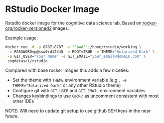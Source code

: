 # RStudio Docker Image

Rstudio docker image for the cognitive data science lab. Based on [rocker-org/rocker-versioned2](https://github.com/rocker-org/rocker-versioned2) images.

Example usage:

```bash
docker run -d -p 8787:8787 -v "`pwd`":/home/rstudio/working \
 -e PASSWORD=p@ssw0rd12345 -e ROOT=TRUE -e THEME="Solarized Dark" \
 -e GIT_USER="Your Name" -e GIT_EMAIL="your_email@domain.com" \
 cogdatasci/rstudio
 ```
 
Compared with base rocker images this adds a few niceties:

* Set the theme with `THEME` environment variable (e.g.,` -e THEME="Solarized Dark"` or any other RStudio theme)
* Configure git with `GIT_USER` and `GIT_EMAIL` environment variables
* Changes keybindings to use `Cmd+/` as uncomment consistent with most other IDEs

NOTE: Will need to update git setup to use github SSH keys in the near future.
